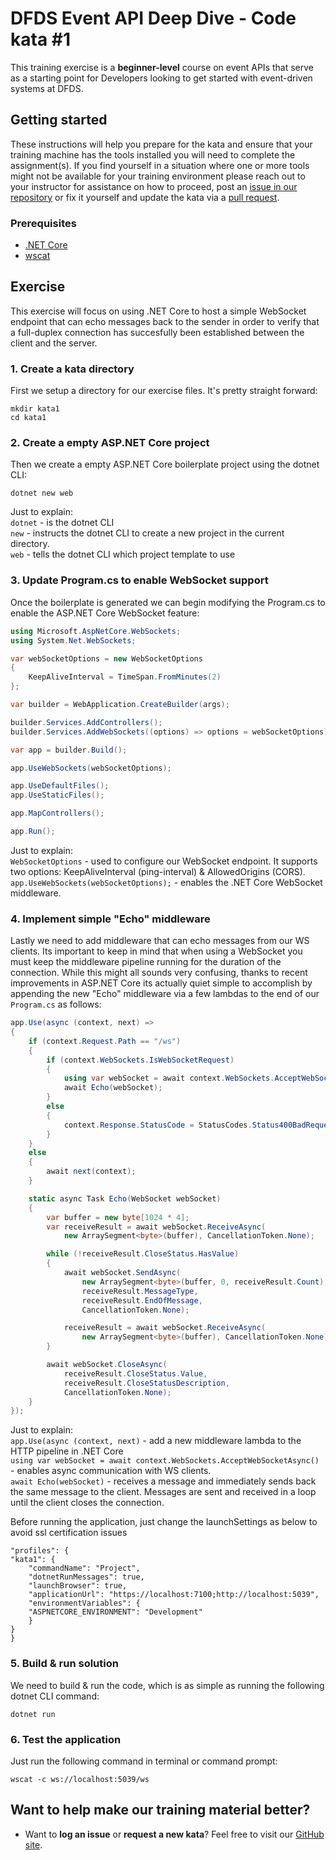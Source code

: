 DFDS Event API Deep Dive - Code kata #1
======================================

This training exercise is a **beginner-level** course on event APIs that serve as a starting point for Developers looking to get started with event-driven systems at DFDS. 

## Getting started
These instructions will help you prepare for the kata and ensure that your training machine has the tools installed you will need to complete the assignment(s). If you find yourself in a situation where one or more tools might not be available for your training environment please reach out to your instructor for assistance on how to proceed, post an [issue in our repository](https://github.com/dfds/dojo/issues) or fix it yourself and update the kata via a [pull request](https://github.com/dfds/dojo/pulls).

### Prerequisites
* [.NET Core](https://dotnet.microsoft.com/en-us/download/dotnet/6.0)
* [wscat](https://www.npmjs.com/package/wscat)

## Exercise
This exercise will focus on using .NET Core to host a simple WebSocket endpoint that can echo messages back to the sender in order to verify that a full-duplex connection has succesfully been established between the client and the server.

### 1. Create a kata directory
First we setup a directory for our exercise files. It's pretty straight forward:

```
mkdir kata1
cd kata1
```

### 2. Create a empty ASP.NET Core project
Then we create a empty ASP.NET Core boilerplate project using the dotnet CLI:

```
dotnet new web
```

Just to explain: <br/>
`dotnet` - is the dotnet CLI <br/>
`new` - instructs the dotnet CLI to create a new project in the current directory.<br/>
`web` - tells the dotnet CLI which project template to use


### 3. Update Program.cs to enable WebSocket support
Once the boilerplate is generated we can begin modifying the Program.cs to enable the ASP.NET Core WebSocket feature:

```c#
using Microsoft.AspNetCore.WebSockets;
using System.Net.WebSockets;

var webSocketOptions = new WebSocketOptions
{
    KeepAliveInterval = TimeSpan.FromMinutes(2)
};

var builder = WebApplication.CreateBuilder(args);

builder.Services.AddControllers();
builder.Services.AddWebSockets((options) => options = webSocketOptions);

var app = builder.Build();

app.UseWebSockets(webSocketOptions);

app.UseDefaultFiles();
app.UseStaticFiles();

app.MapControllers();

app.Run();

```

Just to explain: <br/>
`WebSocketOptions` - used to configure our WebSocket endpoint. It supports two options: KeepAliveInterval (ping-interval) & AllowedOrigins (CORS). <br/>
`app.UseWebSockets(webSocketOptions);` - enables the .NET Core WebSocket middleware. <br/>


### 4. Implement simple "Echo" middleware
Lastly we need to add middleware that can echo messages from our WS clients. Its important to keep in mind that when using a WebSocket you must keep the middleware pipeline running for the duration of the connection. While this might all sounds very confusing, thanks to recent improvements in ASP.NET Core its actually quiet simple to accomplish by appending the new "Echo" middleware via a few lambdas to the end of our `Program.cs` as follows:

```c#
app.Use(async (context, next) =>
{
    if (context.Request.Path == "/ws")
    {
        if (context.WebSockets.IsWebSocketRequest)
        {
            using var webSocket = await context.WebSockets.AcceptWebSocketAsync();
            await Echo(webSocket);
        }
        else
        {
            context.Response.StatusCode = StatusCodes.Status400BadRequest;
        }
    }
    else
    {
        await next(context);
    }

    static async Task Echo(WebSocket webSocket)
    {
        var buffer = new byte[1024 * 4];
        var receiveResult = await webSocket.ReceiveAsync(
            new ArraySegment<byte>(buffer), CancellationToken.None);

        while (!receiveResult.CloseStatus.HasValue)
        {
            await webSocket.SendAsync(
                new ArraySegment<byte>(buffer, 0, receiveResult.Count),
                receiveResult.MessageType,
                receiveResult.EndOfMessage,
                CancellationToken.None);

            receiveResult = await webSocket.ReceiveAsync(
                new ArraySegment<byte>(buffer), CancellationToken.None);
        }

        await webSocket.CloseAsync(
            receiveResult.CloseStatus.Value,
            receiveResult.CloseStatusDescription,
            CancellationToken.None);
    }
});
```

Just to explain: <br/>
`app.Use(async (context, next)` - add a new middleware lambda to the HTTP pipeline in .NET Core<br/>
`using var webSocket = await context.WebSockets.AcceptWebSocketAsync()` - enables async communication with WS clients. <br/>
`await Echo(webSocket)` - receives a message and immediately sends back the same message to the client. Messages are sent and received in a loop until the client closes the connection.<br/>

Before running the application, just change the launchSettings as below to avoid ssl certification issues
```
"profiles": {
"kata1": {
    "commandName": "Project",
    "dotnetRunMessages": true,
    "launchBrowser": true,
    "applicationUrl": "https://localhost:7100;http://localhost:5039",
    "environmentVariables": {
    "ASPNETCORE_ENVIRONMENT": "Development"
    }
}
}
```
### 5. Build & run solution
We need to build & run the code, which is as simple as running the following dotnet CLI command:

```
dotnet run
```

### 6. Test the application
Just run the following command in terminal or command prompt:
```
wscat -c ws://localhost:5039/ws
```

## Want to help make our training material better?
 * Want to **log an issue** or **request a new kata**? Feel free to visit our [GitHub site](https://github.com/dfds/dojo/issues).
 